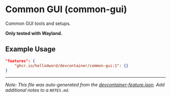 
# Common GUI (common-gui)

Common GUI tools and setups.

**Only tested with Wayland.**

## Example Usage

```json
"features": {
    "ghcr.io/hellodword/devcontainer/common-gui:1": {}
}
```





---

_Note: This file was auto-generated from the [devcontainer-feature.json](https://github.com/hellodword/devcontainer/blob/main/features/src/common-gui/devcontainer-feature.json).  Add additional notes to a `NOTES.md`._
